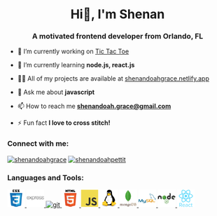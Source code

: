 <h1 align="center">Hi👋, I'm Shenan</h1>
<h3 align="center">A motivated frontend developer from Orlando, FL</h3>

- 🔭 I’m currently working on [Tic Tac Toe](https://github.com/shenando/tictactoeFINAL)

- 🌱 I’m currently learning **node.js, react.js**

- 👨‍💻 All of my projects are available at [shenandoahgrace.netlify.app](shenandoahgrace.netlify.app)

- 💬 Ask me about **javascript**

- 📫 How to reach me **shenandoah.grace@gmail.com**

- ⚡ Fun fact **I love to cross stitch!**

<h3 align="left">Connect with me:</h3>
<p align="left">
<a href="https://twitter.com/shenandoahgrace" target="blank"><img align="center" src="https://cdn.jsdelivr.net/npm/simple-icons@3.0.1/icons/twitter.svg" alt="shenandoahgrace" height="30" width="40" /></a>
<a href="https://linkedin.com/in/shenandoahpettit" target="blank"><img align="center" src="https://cdn.jsdelivr.net/npm/simple-icons@3.0.1/icons/linkedin.svg" alt="shenandoahpettit" height="30" width="40" /></a>
</p>

<h3 align="left">Languages and Tools:</h3>
<p align="left"> <a href="https://www.w3schools.com/css/" target="_blank"> <img src="https://raw.githubusercontent.com/devicons/devicon/master/icons/css3/css3-original-wordmark.svg" alt="css3" width="40" height="40"/> </a> <a href="https://expressjs.com" target="_blank"> <img src="https://raw.githubusercontent.com/devicons/devicon/master/icons/express/express-original-wordmark.svg" alt="express" width="40" height="40"/> </a> <a href="https://git-scm.com/" target="_blank"> <img src="https://www.vectorlogo.zone/logos/git-scm/git-scm-icon.svg" alt="git" width="40" height="40"/> </a> <a href="https://www.w3.org/html/" target="_blank"> <img src="https://raw.githubusercontent.com/devicons/devicon/master/icons/html5/html5-original-wordmark.svg" alt="html5" width="40" height="40"/> </a> <a href="https://developer.mozilla.org/en-US/docs/Web/JavaScript" target="_blank"> <img src="https://raw.githubusercontent.com/devicons/devicon/master/icons/javascript/javascript-original.svg" alt="javascript" width="40" height="40"/> </a> <a href="https://www.linux.org/" target="_blank"> <img src="https://raw.githubusercontent.com/devicons/devicon/master/icons/linux/linux-original.svg" alt="linux" width="40" height="40"/> </a> <a href="https://www.mongodb.com/" target="_blank"> <img src="https://raw.githubusercontent.com/devicons/devicon/master/icons/mongodb/mongodb-original-wordmark.svg" alt="mongodb" width="40" height="40"/> </a> <a href="https://www.mysql.com/" target="_blank"> <img src="https://raw.githubusercontent.com/devicons/devicon/master/icons/mysql/mysql-original-wordmark.svg" alt="mysql" width="40" height="40"/> </a> <a href="https://nodejs.org" target="_blank"> <img src="https://raw.githubusercontent.com/devicons/devicon/master/icons/nodejs/nodejs-original-wordmark.svg" alt="nodejs" width="40" height="40"/> </a> <a href="https://reactjs.org/" target="_blank"> <img src="https://raw.githubusercontent.com/devicons/devicon/master/icons/react/react-original-wordmark.svg" alt="react" width="40" height="40"/> </a> </p>
